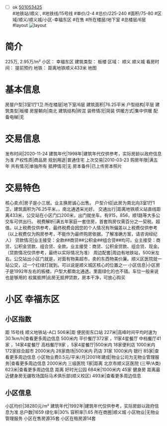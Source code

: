 - [ ] ok [501053425](https://bj.5i5j.com/ershoufang/501053425.html)  
 #地铁站/顺义 ,  #地铁线/15号线
#单价/2-4 #总价/225-240 #面积/75-80   #区域/顺义/顺义城/小区-幸福东区 #在售 #所在楼层/地下室 #总楼层/6层 #layout 
![layout](http://image2a.5i5j.com/bdir/layout/177691.jpg_P5.jpg) 
# 简介 
 225万,  2.95万/m² 
小区： 幸福东区
建筑类型： 板楼
区域： 顺义 顺义城
看房时间： 提前预约
地铁： 距离地铁顺义433米 地图
# 基本信息 
 房屋户型|3室1厅1卫
所在楼层|地下室/6层
建筑面积|76.25平米
户型结构|平层
建筑类型|板楼
房屋朝向|南北
建筑结构|砖混
装修情况|简装
供暖方式|集中供暖
配备电梯|无
# 交易信息 
 发布时间|2020-11-24
建筑年代|1998年|建筑年代仅供参考，实际房龄以政府信息为准
产权性质|商品房
规划用途|普通住宅
上次交易|2010-03-23
购房年限|满五年
共有情况|单独所有
抵押情况|无
房本备件|已上传房本照片
# 交易特色 
 核心卖点|房子是小三居。业主换房诚心出售。
户型介绍|此房为南北向3室1厅1卫，建筑面积为76.25平米，，南北通透采光好。
交通出行|距离地铁顺义站直线距离433米，公交站在小区门口200米，出门就坐车。有915，856，顺1路等大多公交车可供出行。
税费解析|满五年家庭一套住房，首套购房仅需百分之一契税。超值。以上税费仅供参考，最终税费会因您的个人情况有所偏差以上税费仅供参考（以上税费仅为购房参考，不能作为最终购房依据，了解准确方案，请咨询经纪人）
贷款情况|业主接受：全款##商贷##公积金##组合贷##均可。业主接受：商贷、公积金贷款、组合贷、全款。业主接受：商贷、公积金贷款、组合贷、现金。（贷款情况仅供参考，最终以实际情况为准）
周边配套|周边有地铁站，500米左右。公交站出小区门就是，对面有物美超市，卖的东西物美价廉。顺义区医院就一站公交，过一个红绿灯就到。可以说是顺义城区核心的位置之一
小区信息|小区房子是1992年左右的板楼，户型大都南北通透。里面绿化的也不错。车位一般来说也是够用的
权属抵押|此房无抵押贷款，房本干净，可放心购买
# 小区 幸福东区
## 小区指数 
 距 15号线 顺义地铁站-A口 506米|距 便民街东口站 227米|高峰时间平均时速为30.1km/h|查看更多周边信息
500米内 平价餐厅372家 ，11家4星餐厅
中档餐厅41家 ，14家4星餐厅
高档餐厅9家 ，5家4星餐厅|500米内 18家便利店
1000米内 172家综合超市
2000米内 28家商场|500米内 药店 31家
1000米内 银行 85家|查看更多周边信息
小区物业费0.5元/平米/月|2001年建成|物业公司为无物业管理服务|查看更多周边信息
2000米内 三级医院 1家|距离 北京市顺义区医院 (三甲/A类) 623米|查看更多周边信息
距离 好时光公园 684米|1000米内 45家 健身房
距离最近健身房无疆牧场国际马术俱乐部(顺义校区) 493米|查看更多周边信息
## 小区信息 
 小区均价|38280元/m²
建筑年代|1992年|建筑年代仅供参考，实际房龄以政府信息为准
总户数|1659
绿化率|30%
容积率|1.65
所在商圈|顺义城
小区物业|无物业管理服务
小区在售房源35套
小区在租房源14套
